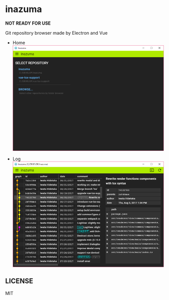 # inazuma
**NOT READY FOR USE**

Git repository browser made by Electron and Vue

* Home
 ![home](/image/home.png)

* Log
 ![log](/image/log.png)

## LICENSE
MIT
